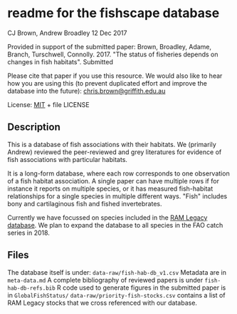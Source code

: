 # readme for the fishscape database

CJ Brown, Andrew Broadley 12 Dec 2017

Provided in support of the submitted paper:
Brown, Broadley, Adame, Branch, Turschwell, Connolly. 2017. "The status of fisheries depends on changes in fish habitats". Submitted

Please cite that paper if you use this resource. We would also like to hear how you are using this (to prevent duplicated effort and improve the database into the future): chris.brown@griffith.edu.au 

License: [MIT](https://opensource.org/licenses/MIT) + file LICENSE

## Description
This is a database of fish associations with their habitats. We (primarily Andrew) reviewed the peer-reviewed and grey literatures for evidence of fish associations with particular habitats.

It is a long-form database, where each row corresponds to one observation of a fish habitat association. A single paper can have multiple rows if for instance it reports on multiple species, or it has measured fish-habitat relationships for a single species in multiple different ways.
"Fish" includes bony and cartilaginous fish and fished invertebrates.

Currently we have focussed on species included in the [RAM Legacy database](http://ramlegacy.org/). We plan to expand the database to all species in the FAO catch series in 2018.

## Files
The database itself is under: `data-raw/fish-hab-db_v1.csv`
Metadata are in `meta-data.md`
A complete bibliography of reviewed papers is under `fish-hab-db-refs.bib`
R code used to generate figures in the submitted paper is in `GlobalFishStatus/`
`data-raw/priority-fish-stocks.csv` contains a list of RAM Legacy stocks that we cross referenced with our database.
